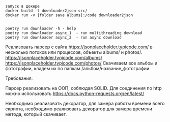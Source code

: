
```
запуск в докере
docker build -t downloader2json src/
docker run -v {folder save albums}:/code downloader2json 


poetry run downloader -h - help
poetry run downloader async_1  - run multithreading download
poetry run downloader async_2  - run async download

```


Реализовать парсер с сайта https://jsonplaceholder.typicode.com/ в несколько потоков или процессов, объекты albums/ и photos/.
https://jsonplaceholder.typicode.com/albums/
https://jsonplaceholder.typicode.com/photos/
Скачиваем все альбоы и фотографии, кладем их по папкам /альбом/название_фотографии

Требования:

Парсер реализовать на ООП, соблюдая SOLID.
Для соединения по http можно использовать https://docs.python-requests.org/en/latest/

Необходимо реализовать декоратор, для замера работы времени всего скрипта, необходимо реализовать декоратор для замера времени метода, который скачивает.